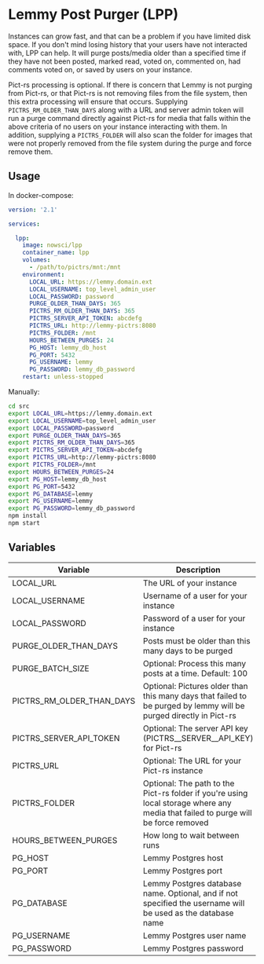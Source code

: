 # Lemmy Post Purger (LPP)

Instances can grow fast, and that can be a problem if you have limited disk space. If you don't mind losing history that your users have not interacted with, LPP can help. It will purge posts/media older than a specified time if they have not been posted, marked read, voted on, commented on, had comments voted on, or saved by users on your instance.

Pict-rs processing is optional. If there is concern that Lemmy is not purging from Pict-rs, or that Pict-rs is not removing files from the file system, then this extra processing will ensure that occurs. Supplying `PICTRS_RM_OLDER_THAN_DAYS` along with a URL and server admin token will run a purge command directly against Pict-rs for media that falls within the above criteria of no users on your instance interacting with them. In addition, supplying a `PICTRS_FOLDER` will also scan the folder for images that were not properly removed from the file system during the purge and force remove them.

## Usage
In docker-compose:
```yml
version: '2.1'

services:

  lpp:
    image: nowsci/lpp
    container_name: lpp
    volumes:
      - /path/to/pictrs/mnt:/mnt
    environment:
      LOCAL_URL: https://lemmy.domain.ext
      LOCAL_USERNAME: top_level_admin_user
      LOCAL_PASSWORD: password
      PURGE_OLDER_THAN_DAYS: 365
      PICTRS_RM_OLDER_THAN_DAYS: 365
      PICTRS_SERVER_API_TOKEN: abcdefg
      PICTRS_URL: http://lemmy-pictrs:8080
      PICTRS_FOLDER: /mnt
      HOURS_BETWEEN_PURGES: 24
      PG_HOST: lemmy_db_host
      PG_PORT: 5432
      PG_USERNAME: lemmy
      PG_PASSWORD: lemmy_db_password
    restart: unless-stopped
```

Manually:
```bash
cd src
export LOCAL_URL=https://lemmy.domain.ext
export LOCAL_USERNAME=top_level_admin_user
export LOCAL_PASSWORD=password
export PURGE_OLDER_THAN_DAYS=365
export PICTRS_RM_OLDER_THAN_DAYS=365
export PICTRS_SERVER_API_TOKEN=abcdefg
export PICTRS_URL=http://lemmy-pictrs:8080
export PICTRS_FOLDER=/mnt
export HOURS_BETWEEN_PURGES=24
export PG_HOST=lemmy_db_host
export PG_PORT=5432
export PG_DATABASE=lemmy
export PG_USERNAME=lemmy
export PG_PASSWORD=lemmy_db_password
npm install
npm start
```

## Variables

|Variable|Description|
|-|-|
|LOCAL_URL|The URL of your instance|
|LOCAL_USERNAME|Username of a user for your instance|
|LOCAL_PASSWORD|Password of a user for your instance|
|PURGE_OLDER_THAN_DAYS|Posts must be older than this many days to be purged|
|PURGE_BATCH_SIZE|Optional: Process this many posts at a time. Default: 100|
|PICTRS_RM_OLDER_THAN_DAYS|Optional: Pictures older than this many days that failed to be purged by lemmy will be purged directly in Pict-rs|
|PICTRS_SERVER_API_TOKEN|Optional: The server API key (PICTRS__SERVER__API_KEY) for Pict-rs|
|PICTRS_URL|Optional: The URL for your Pict-rs instance|
|PICTRS_FOLDER|Optional: The path to the Pict-rs folder if you're using local storage where any media that failed to purge will be force removed|
|HOURS_BETWEEN_PURGES|How long to wait between runs|
|PG_HOST|Lemmy Postgres host|
|PG_PORT|Lemmy Postgres port|
|PG_DATABASE|Lemmy Postgres database name. Optional, and if not specified the username will be used as the database name|
|PG_USERNAME|Lemmy Postgres user name|
|PG_PASSWORD|Lemmy Postgres password|
